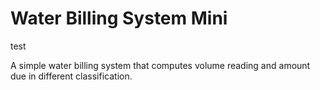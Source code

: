 # Water Billing System Mini

test

A simple water billing system that computes volume reading and amount due in different classification. 
